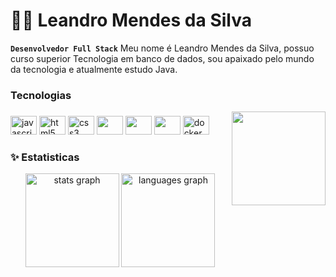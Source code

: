# 👨‍💻 Leandro Mendes da Silva
**`Desenvolvedor Full Stack`**
Meu nome é Leandro Mendes da Silva, possuo curso superior Tecnologia em banco de dados, sou apaixado pelo mundo da tecnologia e atualmente estudo Java.

### Tecnologias

<img align="right" height="150" src="https://media4.giphy.com/media/aEwLTJvYxwo1L09oyP/giphy.gif?cid=ecf05e47fwelohukcct7silvl020luep0h4z0v6mqbolsp9q&rid=giphy.gif&ct=g"/>

###

<div align="left">
  <img src="https://cdn.jsdelivr.net/gh/devicons/devicon/icons/javascript/javascript-original.svg" height="30" width="42" alt="javascript logo"  />
  <img src="https://cdn.jsdelivr.net/gh/devicons/devicon/icons/html5/html5-original.svg" height="30" width="42" alt="html5 logo"  />
  <img src="https://cdn.jsdelivr.net/gh/devicons/devicon/icons/css3/css3-original.svg" height="30" width="42" alt="css3 logo"  />
  <img src="https://cdn.jsdelivr.net/gh/devicons/devicon@latest/icons/java/java-original.svg" height="30" width="42"/>
<img src="https://cdn.jsdelivr.net/gh/devicons/devicon@latest/icons/spring/spring-original.svg" height="30" width="42"/>
<img src="https://cdn.jsdelivr.net/gh/devicons/devicon@latest/icons/angularjs/angularjs-original.svg" height="30" width="42" />
  <img src="https://cdn.jsdelivr.net/gh/devicons/devicon/icons/docker/docker-original.svg" height="30" width="42" alt="docker logo"  />
</div>

### ✨ Estatisticas

<div align="center">
  <img src="https://github-readme-stats.vercel.app/api?username=leandromendes25&show_icons=true&theme=radical&locale=pt-br" height="150" alt="stats graph"  />
  <img src="https://github-readme-stats.vercel.app/api/top-langs?locale=pt-br&hide_title=false&layout=compact&card_width=320&langs_count=5&theme=radical&hide_border=false&username=leandromendes25" height="150" alt="languages graph"  />
  
</div>
